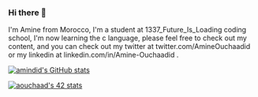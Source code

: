 ### Hi there 👋

I'm Amine from Morocco, I'm a student at 1337_Future_Is_Loading coding school, I'm now learning the c language, please feel free to check out my content, and you can check out my twitter at twitter.com/AmineOuchaadid or my linkedin at linkedin.com/in/Amine-Ouchaadid .

[![amindid's GitHub stats](https://github-readme-stats.vercel.app/api?username=amindid)](https://github.com/amindid/github-readme-stats)

<a href="https://github.com/oakoudad/badge42"><img src="https://badge.mediaplus.ma/levi/aouchaad" alt="aouchaad's 42 stats" /></a>
